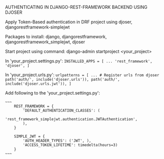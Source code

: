 AUTHENTICATING IN DJANGO-REST-FRAMEWORK BACKEND USING DJOSER

Apply Token-Based authentication in DRF project using djoser, djangorestframework-simplejwt

Packages to install:
    django,
    djangorestframework,
    djangorestframework_simplejwt,
    djoser

Start project using command:
    django-admin startproject <your_project>


In 'your_project.settings.py':
    ```
    INSTALLED_APPS = [
    ...
    'rest_framework',
    'djoser',
    ]
    ```


In 'your_project.urls.py':
    ```
    urlpatterns = [
        ...
        # Register urls from djoser
        path('auth/', include('djoser.urls')),
        path('auth/', include('djoser.urls.jwt')),
    ]
    ```

Add following to the 'your_project.settings.py':

    ~~~
        REST_FRAMEWORK = {
            'DEFAULT_AUTHENTICATION_CLASSES': (
                'rest_framework_simplejwt.authentication.JWTAuthentication',
            ),
        }

        SIMPLE_JWT = {
            'AUTH_HEADER_TYPES': ('JWT', ),
            'ACCESS_TOKEN_LIFETIME': timedelta(hours=3)
        }
    ~~~